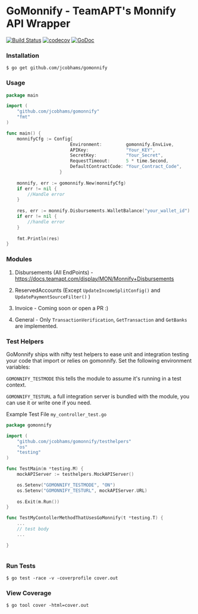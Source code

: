 # GoMonnify - TeamAPT's Monnify API Wrapper
[![Build Status](https://travis-ci.org/jcobhams/gomonnify.svg?branch=master)](https://travis-ci.org/jcobhams/gomonnify)
[![codecov](https://codecov.io/gh/jcobhams/gomonnify/branch/master/graph/badge.svg)](https://codecov.io/gh/jcobhams/gomonnify)
[![GoDoc](https://godoc.org/github.com/jcobhams/gomonnify?status.svg)](https://godoc.org/github.com/jcobhams/gomonnify)


### Installation
`$ go get github.com/jcobhams/gomonnify`

### Usage
```go
package main

import (
	"github.com/jcobhams/gomonnify"
    "fmt"
)

func main() {
    monnifyCfg := Config{
                 		Environment:         gomonnify.EnvLive,
                 		APIKey:              "Your_KEY",
                 		SecretKey:           "Your_Secret",
                 		RequestTimeout:      5 * time.Second,
                 		DefaultContractCode: "Your_Contract_Code",
                 	}
    
    monnify, err := gomonnify.New(monnifyCfg)
    if err != nil {
        //Handle error
    }
    
    res, err := monnify.Disbursements.WalletBalance("your_wallet_id")
    if err != nil {
        //handle error
    }
    
    fmt.Println(res)
}
```

### Modules
1. Disbursements (All EndPoints) - https://docs.teamapt.com/display/MON/Monnify+Disbursements

2. ReservedAccounts (Except `UpdateIncomeSplitConfig()` and `UpdatePaymentSourceFilter()` )

3. Invoice - Coming soon or open a PR :)

4. General - Only `TransactionVerification`, `GetTransaction` and `GetBanks` are implemented.

### Test Helpers
GoMonnify ships with nifty test helpers to ease unit and integration testing your code that import or relies on gomonnify.
Set the following environment variables: 

`GOMONNIFY_TESTMODE` this tells the module to assume it's running in a test context.

`GOMONNIFY_TESTURL` a full integration server is bundled with the module, you can use it or write one if you need. 

Example Test File `my_controller_test.go`
```go
package gomonnify

import (
	"github.com/jcobhams/gomonnify/testhelpers"
	"os"
	"testing"
)

func TestMain(m *testing.M) {
	mockAPIServer := testhelpers.MockAPIServer()

	os.Setenv("GOMONNIFY_TESTMODE", "ON")
	os.Setenv("GOMONNIFY_TESTURL", mockAPIServer.URL)
	
	os.Exit(m.Run())
}

func TestMyContollerMethodThatUsesGoMonnify(t *testing.T) {
    ...
    // test body
    ...

}



```


### Run Tests
`$ go test -race -v -coverprofile cover.out`

### View Coverage
`$ go tool cover -html=cover.out`